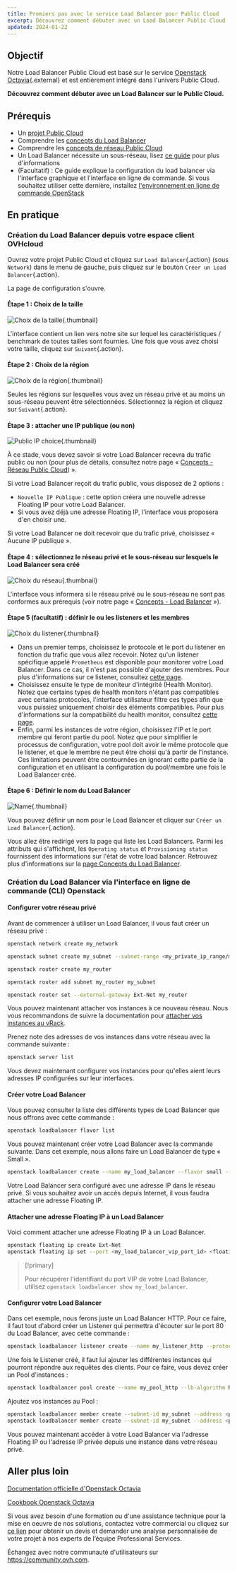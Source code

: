 ```yaml
---
title: Premiers pas avec le service Load Balancer pour Public Cloud
excerpt: Découvrez comment débuter avec un Load Balancer Public Cloud
updated: 2024-01-22
---
```


## Objectif

Notre Load Balancer Public Cloud est basé sur le service [Openstack Octavia](https://wiki.openstack.org/wiki/Octavia){.external} et est entièrement intégré dans l'univers Public Cloud.

**Découvrez comment débuter avec un Load Balancer sur le Public Cloud.**

## Prérequis

- Un [projet Public Cloud](https://www.ovhcloud.com/fr/public-cloud/)
- Comprendre les [concepts du Load Balancer](/pages/public_cloud/public_cloud_network_services/concepts-03-loadbalancer)
- Comprendre les [concepts de réseau Public Cloud](/pages/public_cloud/public_cloud_network_services/concepts-01-public-cloud-networking-concepts)
- Un Load Balancer nécessite un sous-réseau, lisez [ce guide](/pages/public_cloud/public_cloud_network_services/getting-started-07-creating-vrack) pour plus d'informations
- (Facultatif) : Ce guide explique la configuration du load balancer via l'interface graphique et l'interface en ligne de commande. Si vous souhaitez utiliser cette dernière, installez [l'environnement en ligne de commande OpenStack](/pages/public_cloud/compute/prepare_the_environment_for_using_the_openstack_api)


## En pratique

### Création du Load Balancer depuis votre espace client OVHcloud

Ouvrez votre projet Public Cloud et cliquez sur `Load Balancer`{.action} (sous `Network`) dans le menu de gauche, puis cliquez sur le bouton `Créer un Load Balancer`{.action}.

La page de configuration s'ouvre.

#### Étape 1 : Choix de la taille

![Choix de la taille](images/size.png){.thumbnail}

L'interface contient un lien vers notre site sur lequel les caractéristiques / benchmark de toutes tailles sont fournies. Une fois que vous avez choisi votre taille, cliquez sur `Suivant`{.action}.

#### Étape 2 : Choix de la région

![Choix de la région](images/region.png){.thumbnail}

Seules les régions sur lesquelles vous avez un réseau privé et au moins un sous-réseau peuvent être sélectionnées. Sélectionnez la région et cliquez sur `Suivant`{.action}.

#### Étape 3 : attacher une IP publique (ou non)

![Public IP choice](images/floating_IP.png){.thumbnail}

À ce stade, vous devez savoir si votre Load Balancer recevra du trafic public ou non (pour plus de détails, consultez notre page « [Concepts - Réseau Public Cloud](/pages/public_cloud/public_cloud_network_services/concepts-01-public-cloud-networking-concepts)) ». 

Si votre Load Balancer reçoit du trafic public, vous disposez de 2 options :

- `Nouvelle IP Publique` : cette option créera une nouvelle adresse Floating IP pour votre Load Balancer. 
- Si vous avez déjà une adresse Floating IP, l'interface vous proposera d'en choisir une.

Si votre Load Balancer ne doit recevoir que du trafic privé, choisissez « Aucune IP publique ».

#### Étape 4 : sélectionnez le réseau privé et le sous-réseau sur lesquels le Load Balancer sera créé

![Choix du réseau](images/private_network.png){.thumbnail}

L'interface vous informera si le réseau privé ou le sous-réseau ne sont pas conformes aux prérequis (voir notre page « [Concepts - Load Balancer](/pages/public_cloud/public_cloud_network_services/concepts-03-loadbalancer#network-prerequisites) »).

#### Étape 5 (facultatif) : définir le ou les listeners et les membres

![Choix du listener](images/listener.png){.thumbnail}

- Dans un premier temps, choisissez le protocole et le port du listener en fonction du trafic que vous allez recevoir. Notez qu'un listener spécifique appelé `Prometheus` est disponible pour monitorer votre Load Balancer. Dans ce cas, il n'est pas possible d'ajouter des membres. Pour plus d'informations sur ce listener, consultez [cette page](/pages/public_cloud/public_cloud_network_services/technical-resources-02-octavia-monitoring-prometheus).
- Choisissez ensuite le type de moniteur d'intégrité (Health Monitor). Notez que certains types de health monitors n'étant pas compatibles avec certains protocoles, l'interface utilisateur filtre ces types afin que vous puissiez uniquement choisir des éléments compatibles. Pour plus d'informations sur la compatibilité du health monitor, consultez [cette page](/pages/public_cloud/public_cloud_network_services/concepts-01-public-cloud-networking-concepts).
- Enfin, parmi les instances de votre région, choisissez l'IP et le port membre qui feront partie du pool. Notez que pour simplifier le processus de configuration, votre pool doit avoir le même protocole que le listener, et que le membre ne peut être choisi qu'à partir de l'instance. Ces limitations peuvent être contournées en ignorant cette partie de la configuration et en utilisant la configuration du pool/membre une fois le Load Balancer créé. 

#### Étape 6 : Définir le nom du Load Balancer 

![Name](images/name.png){.thumbnail}

Vous pouvez définir un nom pour le Load Balancer et cliquer sur `Créer un Load Balancer`{.action}.

Vous allez être redirigé vers la page qui liste les Load Balancers. Parmi les attributs qui s'affichent, les `Operating status` et `Provisioning status` fournissent des informations sur l'état de votre load balancer. Retrouvez plus d'informations sur la [page Concepts du Load Balancer](/pages/public_cloud/public_cloud_network_services/concepts-03-loadbalancer#operating-provisioning-status).

### Création du Load Balancer via l'interface en ligne de commande (CLI) Openstack

#### Configurer votre réseau privé

Avant de commencer à utiliser un Load Balancer, il vous faut créer un réseau privé :

```bash
openstack network create my_network

openstack subnet create my_subnet --subnet-range <my_private_ip_range/mask> --network my_network --no-dhcp

openstack router create my_router

openstack router add subnet my_router my_subnet

openstack router set --external-gateway Ext-Net my_router
```

Vous pouvez maintenant attacher vos instances à ce nouveau réseau. Nous vous recommandons de suivre la documentation pour [attacher vos instances au vRack](/pages/public_cloud/public_cloud_network_services/getting-started-07-creating-vrack#instance-integration). 

Prenez note des adresses de vos instances dans votre réseau avec la commande suivante :

```bash
openstack server list
```

Vous devez maintenant configurer vos instances pour qu'elles aient leurs adresses IP configurées sur leur interfaces.

#### Créer votre Load Balancer

Vous pouvez consulter la liste des différents types de Load Balancer que nous offrons avec cette commande :

```bash
openstack loadbalancer flavor list
```

Vous pouvez maintenant créer votre Load Balancer avec la commande suivante. Dans cet exemple, nous allons faire un Load Balancer de type « Small ».

```bash
openstack loadbalancer create --name my_load_balancer --flavor small --vip-subnet-id my_subnet
```

Votre Load Balancer sera configuré avec une adresse IP dans le réseau privé. Si vous souhaitez avoir un accès depuis Internet, il vous faudra attacher une adresse Floating IP.

#### Attacher une adresse Floating IP à un Load Balancer

Voici comment attacher une adresse Floating IP à un Load Balancer.

```bash
openstack floating ip create Ext-Net
openstack floating ip set --port <my_load_balancer_vip_port_id> <floating_ip>
```

> [!primary]
>
> Pour récupérer l'identifiant du port VIP de votre Load Balancer, utilisez `openstack loadbalancer show my_load_balancer`.

#### Configurer votre Load Balancer

Dans cet exemple, nous ferons juste un Load Balancer HTTP. Pour ce faire, il faut tout d'abord créer un Listener qui permettra d'écouter sur le port 80 du Load Balancer, avec cette commande :

```bash
openstack loadbalancer listener create --name my_listener_http --protocol HTTP --protocol-port 80 my_loadbalancer
```

Une fois le Listener créé, il faut lui ajouter les différentes instances qui pourront répondre aux requêtes des clients. Pour ce faire, vous devez créer un Pool d'instances :

```bash
openstack loadbalancer pool create --name my_pool_http --lb-algorithm ROUND_ROBIN --listener my_listener --protocol HTTP
```

Ajoutez vos instances au Pool :

```bash
openstack loadbalancer member create --subnet-id my_subnet --address <private_ip_instance_1> --protocol-port 80 my_pool
openstack loadbalancer member create --subnet-id my_subnet --address <private_ip_instance_2> --protocol-port 80 my_pool
```

Vous pouvez maintenant accéder à votre Load Balancer via l'adresse Floating IP ou l'adresse IP privée depuis une instance dans votre réseau privé.

## Aller plus loin

[Documentation officielle d'Openstack Octavia](https://docs.openstack.org/octavia/latest/)

[Cookbook Openstack Octavia](https://docs.openstack.org/octavia/latest/user/guides/basic-cookbook.html)

Si vous avez besoin d'une formation ou d'une assistance technique pour la mise en oeuvre de nos solutions, contactez votre commercial ou cliquez sur [ce lien](https://www.ovhcloud.com/fr/professional-services/) pour obtenir un devis et demander une analyse personnalisée de votre projet à nos experts de l’équipe Professional Services. 

Échangez avec notre communauté d'utilisateurs sur <https://community.ovh.com>.

